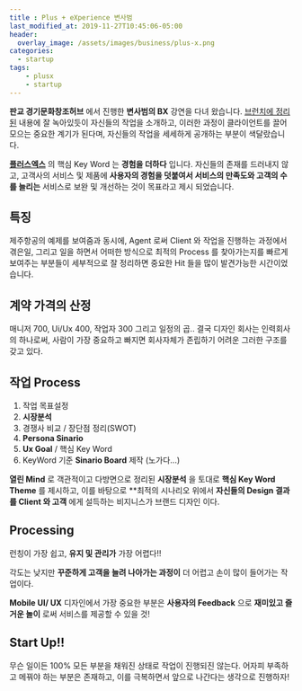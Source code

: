 ```yaml
---
title : Plus + eXperience 변사범
last_modified_at: 2019-11-27T10:45:06-05:00
header:
  overlay_image: /assets/images/business/plus-x.png
categories:
  - startup
tags: 
    - plusx
    - startup
---
```



**판교 경기문화창조허브** 에서 진행한 **변사범의 BX** 강연을 다녀 왔습니다. [브런치에 정리된](https://medium.com/guleum/%EB%B3%80%EC%82%AC%EB%B2%94-%EB%B8%8C%EB%9E%9C%EB%93%9C-%EA%B0%80%EC%B9%98%EB%A5%BC-%EB%8D%94%ED%95%B4%EC%A3%BC%EB%8A%94-%ED%86%B5%ED%95%A9%EC%A0%81%EC%9D%B8-%EB%94%94%EC%9E%90%EC%9D%B8-%EC%A0%84%EB%9E%B5-b963bb39167c) 내용에 잘 녹아있듯이 자신들의 작업을 소개하고, 이러한 과정이 클라이언트를 끌어모으는 중요한 계기가 된다며, 자신들의 작업을 세세하게 공개하는 부분이 색달랐습니다. 

**[플러스엑스](https://www.plus-ex.com/)** 의 핵심 Key Word 는 **경험을 더하다** 입니다. 자신들의 존재를 드러내지 않고, 고객사의 서비스 및 제품에 **사용자의 경험을 덧붙여서 서비스의 만족도와 고객의 수를 늘리는** 서비스로 보완 및 개선하는 것이 목표라고 제시 되었습니다.

## 특징

제주항공의 예제를 보여줌과 동시에, Agent 로써 Client 와 작업을 진행하는 과정에서 겪은일, 그리고 일을 하면서 어떠한 방식으로 최적의 Process 를 찾아가는지를 빠르게 보여주는 부분들이 세부적으로 잘 정리하면 중요한 Hit 들을 많이 발견가능한 시간이었습니다.

## 계약 가격의 산정

매니저 700, Ui/Ux 400, 작업자 300 그리고 일정의 곱.. 결국 디자인 회사는 인력회사의 하나로써, 사람이 가장 중요하고 빠지면 회사자체가 존립하기 어려운 그러한 구조를 갖고 있다.

## 작업 Process

1. 작업 목표설정
2. **시장분석**
3. 경쟁사 비교 / 장단점 정리(SWOT)
4. **Persona Sinario** 
5. **Ux Goal** / 핵심 Key Word
6. KeyWord 기준 **Sinario Board** 제작 (노가다...)

**열린 Mind** 로 객관적이고 다방면으로 정리된 **시장분석** 을 토대로 **핵심 Key Word Theme** 를 제시하고, 이를 바탕으로 **최적의 시나리오 위에서 **자신들의 Design 결과를 Client 와 고객** 에게 설득하는 비지니스가 브랜드 디자인 이다.

## Processing

런칭이 가장 쉽고, **유지 및 관리가** 가장 어렵다!!

각도는 낮지만 **꾸준하게 고객을 늘려 나아가는 과정이** 더 어렵고 손이 많이 들어가는 작업이다.

**Mobile UI/ UX** 디자인에서 가장 중요한 부분은 **사용자의 Feedback** 으로 **재미있고 즐거운 놀이** 로써 서비스를 제공할 수 있을 것!

## Start Up!!

무슨 일이든 100% 모든 부분을 채워진 상태로 작업이 진행되진 않는다. 어자피 부족하고 메꿔야 하는 부분은 존재하고, 이를 극복하면서 앞으로 나간다는 생각으로 진행하자!